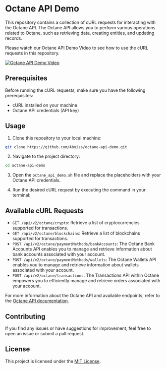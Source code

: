 # Octane API Demo

This repository contains a collection of cURL requests for interacting with the Octane API. The Octane API allows you to perform various operations related to Octane, such as retrieving data, creating entities, and updating records.

Please watch our Octane API Demo Video to see how to use the cURL requests in this repository.

[![Octane API Demo Video](https://img.youtube.com/vi/VcQC2a1n8Wg/0.jpg)](https://youtu.be/VcQC2a1n8Wg)

## Prerequisites

Before running the cURL requests, make sure you have the following prerequisites:

- cURL installed on your machine
- Octane API credentials (API key)

## Usage

1. Clone this repository to your local machine:

```bash
git clone https://github.com/Abyiss/octane-api-demo.git
```

2. Navigate to the project directory:

```bash
cd octane-api-demo
```

3. Open the `octane_api_demo.sh` file and replace the placeholders with your Octane API credentials.

4. Run the desired cURL request by executing the command in your terminal:

## Available cURL Requests

- `GET /api/v2/octane/crypto`: Retrieve a list of cryptocurrencies supported for transactions.
- `GET /api/v2/octane/blockchains`: Retrieve a list of blockchains supported for transactions.
- `POST /api/v2/octane/paymentMethods/bankAccounts`: The Octane Bank Accounts API enables you to manage and retrieve information about bank accounts associated with your account.
- `POST /api/v2/octane/paymentMethods/wallets`: The Octane Wallets API enables you to manage and retrieve information about wallets associated with your account.
- `POST /api/v2/octane/transactions`: The Transactions API within Octane empowers you to efficiently manage and retrieve orders associated with your account.

For more information about the Octane API and available endpoints, refer to the [Octane API documentation](https://docs.abyiss.com/octane-api).

## Contributing

If you find any issues or have suggestions for improvement, feel free to open an issue or submit a pull request.

## License

This project is licensed under the [MIT License](LICENSE).
